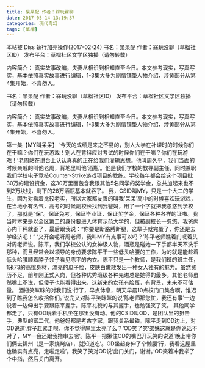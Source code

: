 ```yaml
---
title: 杲杲配 作者：槑玩槑聊
date: 2017-05-14 13:19:37
categories: 現代奇幻
tags: [草榴]
---
```

本帖被 Diss 執行加亮操作(2017-02-24)
书名：杲杲配
    作者：槑玩没聊（草榴社区ID）
    发布平台：草榴社区文学区独播（请勿转载）


内容简介：
真实故事改编，夫妻从相识到相知直至今日。本文参考现实，写真写实，基本依照真实故事进行编辑，1-3集大多为剧情铺垫人物介绍，涉黄部分从第4集开始，不喜勿入。

书名：杲杲配
    作者：槑玩没聊（草榴社区ID）
    发布平台：草榴社区文学区独播（请勿转载）


内容简介：
真实故事改编，夫妻从相识到相知直至今日。本文参考现实，写真写实，基本依照真实故事进行编辑，1-3集大多为剧情铺垫人物介绍，涉黄部分从第4集开始，不喜勿入。

第一集【MY叫呆呆】
‘今天的成绩是来之不易的，别人大学在补课时的时候你们在干嘛？你们在玩游戏！别人在背科应对考试的时候你们在干嘛？你们在玩游戏！’老周站在讲台上认认真真的正在给我们灌输思想。他叫周久平，我们当面的时候亲戚的叫他老周，背地里叫他‘酒瓶’。他是我们学校的教导副主任，同时兼职我们学校电子竞技Counter-Strike游戏项目的教练。学校每年都会给这个项目批30万的建设资金，这30万里面包含我跟其他5名同学的奖学金，总共加起来也不到2万块钱，剩下的28万酒瓶基本就吞了。
我，CSID叫MY，只是一个大二的学生，因为对看着比较老实，所以大家都友善的叫我‘呆呆’高中的时候喜欢玩游戏，在当地小有名气，高考的时候副校长找到我爸妈，用了一个字就把我忽悠到学校了，那就是“保”。保证免考，保证毕业证，保证奖学金，保证各种各样的证书。我当时本来是以全区第二的身份要进入体育示范大学的，但被副校长一忽悠，我爸内心内干秤就歪了，最后跟我说：“你要是断胳膊断腿，这辈子就完蛋了，你还是去学经济吧！”
‘又开会呢呀周老师，我叫MY有点事可以吗？’陈平老师瞧着门叹着头对周老师说。陈平，我们学校公认的女神级人物，酒瓶是碰她一下手都半天不洗手那种，而且经常会以领导的身份要求陈平干一些低头哈腰的工作，为的就是能趁着低头哈腰顺着脖子领子看见陈平的内衣。陈平只是一个教师，是我们班的班主任，1米73的高挑身材，漂亮的瓜子脸，皮肤白嫩散发出一种女人独有的魅力。虽然资历不足，前年刚正式入岗，但各种优秀班级各种先进总是她得的最多。其他老师虽然嘴上不说，但傻子也能看得出来，这新来的女孩有脸蛋，有背景，未来不可估量。
酒瓶笑眯眯的对我们说‘行了，早点休息，明天早晨10点校门口集合啊，谁迟到了瞧我怎么收拾你们。’说完又对陈平笑眯眯的说‘陈老师那您忙，我还有事’一边说着一边伸出手要跟陈平握手。陈平礼貌的与其握手，也勉强笑了笑。
其他同学都走了，只有OD玩着手机坐在那里没有动。他的CSID叫OD，是团队里的狙击手，典型的富二代。他爸妈都是考古学家，跟我关系最铁。陈平走到OD边上，对OD说道‘胖子赶紧走呗，你不觉得屋里太亮了么？’OD笑了笑‘弟妹这就是你说话不对了，MY一会还跟我撸串去呢’。陈平一把揪住OD的嘴巴开玩笑的说道‘晚上带你们俩去锦州（是一家烧烤店），就知道吃’。OD坐起身伸了个懒腰‘行，我看这屋里也确实有点亮，走啦走啦’。我笑了笑对OD说‘出门关门，谢谢。’OD笑着冲我举了个中指，然后关门离开。